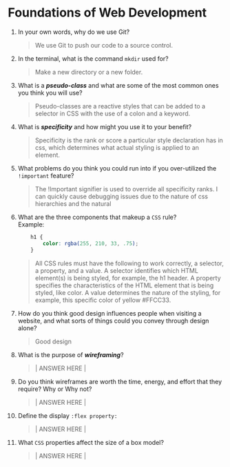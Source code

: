 # Foundations of Web Development
01. In your own words, why do we use Git?
    > We use Git to push our code to a source control. 

02. In the terminal, what is the command `mkdir` used for?
    > Make a new directory or a new folder.

03. What is a ***pseudo-class*** and what are some of the most common ones you think you will use?
    >Pseudo-classes are a reactive styles that can be added to a selector in CSS with the use of a colon and a keyword.

04. What is ***specificity*** and how might you use it to your benefit?
    > Specificity is the rank or score a particular style declaration has in css, which determines what actual styling is applied to an element.

05. What problems do you think you could run into if you over-utilized the `!important` feature?
    > The !Important signifier is used to override all specificity ranks. I can quickly cause debugging issues due to the nature of css hierarchies and the natural 

06. What are the three components that makeup a `CSS` rule? <br> Example:

    ```css
        h1 {
            color: rgba(255, 210, 33, .75);
        }
    ```

    >All CSS rules must have the following to work correctly, a selector, a property, and a value. A selector identifies which HTML element(s) is being styled, for example, the h1 header. A property specifies the characteristics of the HTML element that is being styled, like color. A value determines the nature of the styling, for example, this specific color of yellow #FFCC33. 


07. How do you think good design influences people when visiting a website, and what sorts of things could you convey through design alone?
    > Good design 

08. What is the purpose of ***wireframing***?
    > | ANSWER HERE |

09. Do you think wireframes are worth the time, energy, and effort that they require? Why or Why not?
    > | ANSWER HERE |

10. Define the display `:flex property:`
    > | ANSWER HERE |

11. What `CSS` properties affect the size of a box model?
    > | ANSWER HERE |
